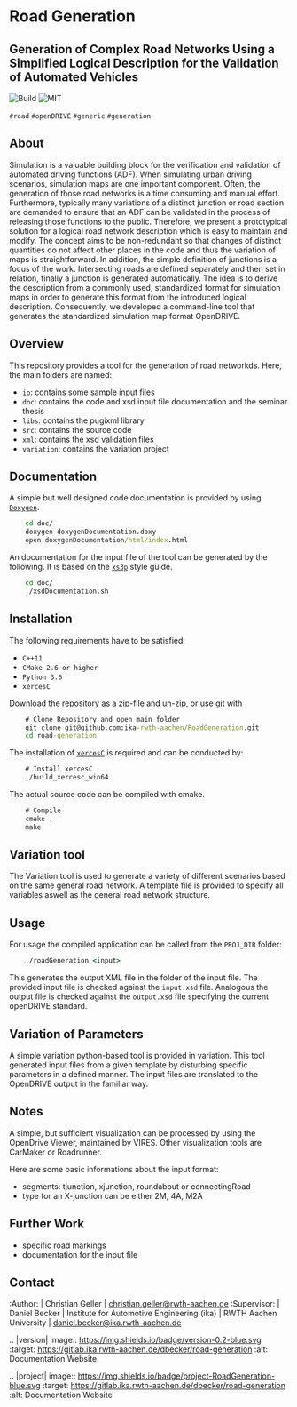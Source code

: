 Road Generation
===============

Generation of Complex Road Networks Using a Simplified Logical Description for the Validation of Automated Vehicles
--------------------------------------------------------------------------------------------------------------------

![Build](https://github.com/ika-rwth-aachen/RoadGeneration/actions/workflows/build.yml/badge.svg?branch=license) ![MIT](https://img.shields.io/badge/license-MIT-blue.svg)




``#road`` ``#openDRIVE`` ``#generic`` ``#generation``

About 
--------
Simulation is a valuable building block for the verification and validation of automated driving functions (ADF). When simulating urban driving scenarios, simulation maps are one important component. Often, the generation of those road networks is a time consuming and manual effort. Furthermore, typically many variations of a distinct junction or road section are demanded to ensure that an ADF can be validated in the process of releasing those functions to the public.
Therefore, we present a prototypical solution for a logical road network description which is easy to maintain and modify. The concept aims to be non-redundant so that changes of distinct quantities do not affect other places in the code and thus the variation of maps is straightforward. In addition, the simple definition of junctions is a focus of the work. Intersecting roads are defined separately and then set in relation, finally a junction is generated automatically.
The idea is to derive the description from a commonly used, standardized format for simulation maps in order to generate this format from the introduced logical description. Consequently, we developed a command-line tool that generates the standardized simulation map format OpenDRIVE.

Overview
--------
This repository provides a tool for the generation of road networkds. Here, the main folders are named:

- `io`: contains some sample input files
- `doc`: contains the code and xsd input file documentation and the seminar thesis
- `libs`: contains the pugixml library
- `src`: contains the source code
- `xml`: contains the xsd validation files 
- `variation`: contains the variation project


Documentation
-------------
A simple but well designed code documentation is provided by using [`Doxygen`](http://www.doxygen.nl/).
```cmd 
    cd doc/
    doxygen doxygenDocumentation.doxy
    open doxygenDocumentation/html/index.html
```
An documentation for the input file of the tool can be generated by the following. It is based on the [`xs3p`](https://xml.fiforms.org/xs3p/) style guide.

```cmd
    cd doc/
    ./xsdDocumentation.sh
```
Installation
------------

The following requirements have to be satisfied:

- ``C++11``
- ``CMake 2.6 or higher``
- ``Python 3.6``
- ``xercesC``

Download the repository as a zip-file and un-zip, or use git with

```cmd
    # Clone Repository and open main folder
    git clone git@github.com:ika-rwth-aachen/RoadGeneration.git
    cd road-generation
```
The installation of [`xercesC`](https://xerces.apache.org/xerces-c/) is required and can be conducted by:

```cmd
    # Install xercesC
    ./build_xercesc_win64
```
The actual source code can be compiled with cmake.

```cmd
    # Compile
    cmake .
    make
```

Variation tool
------------
The Variation tool is used to generate a variety of different scenarios based on the same general road network. A template file is provided to specify all variables aswell as the general road network structure.


Usage
---------------

For usage the compiled application can be called from the ``PROJ_DIR`` folder:

```cmd
    ./roadGeneration <input>
```

This generates the output XML file in the folder of the input file. The provided input file is checked against the ``input.xsd`` file. Analogous the output file is checked against the ``output.xsd`` file specifying the current openDRIVE standard.

Variation of Parameters
-----------------------

A simple variation python-based tool is provided in variation. This tool generated input files from a given template by disturbing specific parameters in a defined manner. The input files are translated to the OpenDRIVE output in the familiar way. 

Notes
-----

A simple, but sufficient visualization can be processed by using the OpenDrive Viewer, maintained by VIRES. Other visualization tools are CarMaker or Roadrunner.

Here are some basic informations about the input format:

* segments: tjunction, xjunction, roundabout or connectingRoad
* type for an X-junction can be either 2M, 4A, M2A 

Further Work
------------

* specific road markings
* documentation for the input file
  
Contact
-------
:Author:
    | Christian Geller
    | christian.geller@rwth-aachen.de
:Supervisor:
    | Daniel Becker
    | Institute for Automotive Engineering (ika)
    | RWTH Aachen University
    | daniel.becker@ika.rwth-aachen.de

.. |version| image:: https://img.shields.io/badge/version-0.2-blue.svg
    :target: https://gitlab.ika.rwth-aachen.de/dbecker/road-generation
    :alt: Documentation Website

.. |project| image:: https://img.shields.io/badge/project-RoadGeneration-blue.svg
    :target: https://gitlab.ika.rwth-aachen.de/dbecker/road-generation
    :alt: Documentation Website

